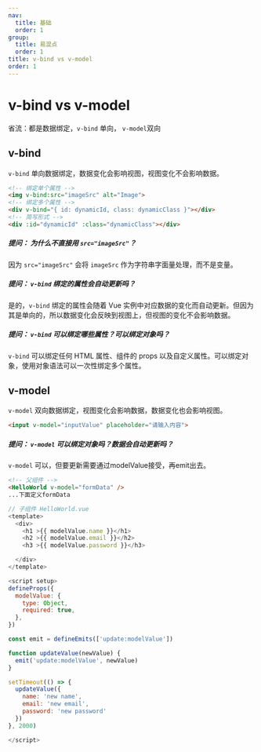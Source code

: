 ```yaml
---
nav:
  title: 基础
  order: 1
group:
  title: 易混点
  order: 1
title: v-bind vs v-model
order: 1
---
```

# v-bind vs v-model

省流：都是数据绑定，`v-bind` 单向， `v-model`双向

## v-bind
`v-bind` 单向数据绑定，数据变化会影响视图，视图变化不会影响数据。

```html
<!-- 绑定单个属性 -->
<img v-bind:src="imageSrc" alt="Image">
<!-- 绑定多个属性 -->
<div v-bind="{ id: dynamicId, class: dynamicClass }"></div>
<!-- 简写形式 -->
<div :id="dynamicId" :class="dynamicClass"></div>
```


##### 提问： 为什么不直接用 `src="imageSrc"`？
因为 `src="imageSrc"` 会将 `imageSrc` 作为字符串字面量处理，而不是变量。

##### 提问： `v-bind` 绑定的属性会自动更新吗？
是的，`v-bind` 绑定的属性会随着 Vue 实例中对应数据的变化而自动更新。但因为其是单向的，所以数据变化会反映到视图上，但视图的变化不会影响数据。

##### 提问： `v-bind` 可以绑定哪些属性？可以绑定对象吗？
`v-bind` 可以绑定任何 HTML 属性、组件的 props 以及自定义属性。可以绑定对象，使用对象语法可以一次性绑定多个属性。

## v-model
`v-model` 双向数据绑定，视图变化会影响数据，数据变化也会影响视图。
```html
<input v-model="inputValue" placeholder="请输入内容">
```
##### 提问： `v-model` 可以绑定对象吗？数据会自动更新吗？
`v-model` 可以，但要更新需要通过modelValue接受，再emit出去。
```html
<!-- 父组件 -->
<HelloWorld v-model="formData" />
...下面定义formData
```
```javascript
// 子组件 HelloWorld.vue
<template>
  <div>
    <h1 >{{ modelValue.name }}</h1>
    <h2 >{{ modelValue.email }}</h2>
    <h3 >{{ modelValue.password }}</h3>

  </div>
</template>

<script setup>
defineProps({
  modelValue: {
    type: Object,
    required: true,
  },
})

const emit = defineEmits(['update:modelValue'])

function updateValue(newValue) {
  emit('update:modelValue', newValue)
}

setTimeout(() => {
  updateValue({
    name: 'new name',
    email: 'new email',
    password: 'new password'
  })
}, 2000)

</script>
```


